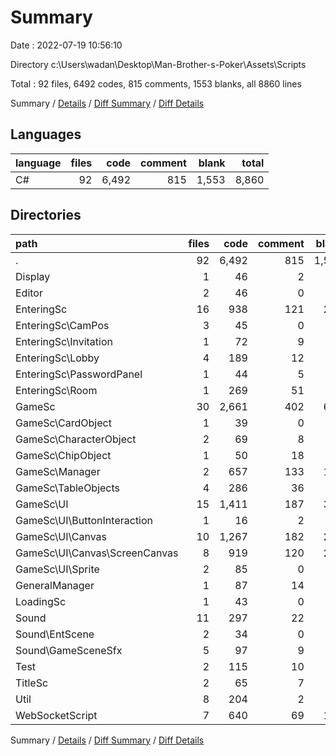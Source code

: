 # Summary

Date : 2022-07-19 10:56:10

Directory c:\\Users\\wadan\\Desktop\\Man-Brother-s-Poker\\Assets\\Scripts

Total : 92 files,  6492 codes, 815 comments, 1553 blanks, all 8860 lines

Summary / [Details](details.md) / [Diff Summary](diff.md) / [Diff Details](diff-details.md)

## Languages
| language | files | code | comment | blank | total |
| :--- | ---: | ---: | ---: | ---: | ---: |
| C# | 92 | 6,492 | 815 | 1,553 | 8,860 |

## Directories
| path | files | code | comment | blank | total |
| :--- | ---: | ---: | ---: | ---: | ---: |
| . | 92 | 6,492 | 815 | 1,553 | 8,860 |
| Display | 1 | 46 | 2 | 9 | 57 |
| Editor | 2 | 46 | 0 | 13 | 59 |
| EnteringSc | 16 | 938 | 121 | 256 | 1,315 |
| EnteringSc\\CamPos | 3 | 45 | 0 | 12 | 57 |
| EnteringSc\\Invitation | 1 | 72 | 9 | 21 | 102 |
| EnteringSc\\Lobby | 4 | 189 | 12 | 43 | 244 |
| EnteringSc\\PasswordPanel | 1 | 44 | 5 | 13 | 62 |
| EnteringSc\\Room | 1 | 269 | 51 | 72 | 392 |
| GameSc | 30 | 2,661 | 402 | 620 | 3,683 |
| GameSc\\CardObject | 1 | 39 | 0 | 7 | 46 |
| GameSc\\CharacterObject | 2 | 69 | 8 | 17 | 94 |
| GameSc\\ChipObject | 1 | 50 | 18 | 15 | 83 |
| GameSc\\Manager | 2 | 657 | 133 | 159 | 949 |
| GameSc\\TableObjects | 4 | 286 | 36 | 55 | 377 |
| GameSc\\UI | 15 | 1,411 | 187 | 330 | 1,928 |
| GameSc\\UI\\ButtonInteraction | 1 | 16 | 2 | 5 | 23 |
| GameSc\\UI\\Canvas | 10 | 1,267 | 182 | 299 | 1,748 |
| GameSc\\UI\\Canvas\\ScreenCanvas | 8 | 919 | 120 | 219 | 1,258 |
| GameSc\\UI\\Sprite | 2 | 85 | 0 | 15 | 100 |
| GeneralManager | 1 | 87 | 14 | 28 | 129 |
| LoadingSc | 1 | 43 | 0 | 12 | 55 |
| Sound | 11 | 297 | 22 | 70 | 389 |
| Sound\\EntScene | 2 | 34 | 0 | 7 | 41 |
| Sound\\GameSceneSfx | 5 | 97 | 9 | 23 | 129 |
| Test | 2 | 115 | 10 | 37 | 162 |
| TitleSc | 2 | 65 | 7 | 21 | 93 |
| Util | 8 | 204 | 2 | 54 | 260 |
| WebSocketScript | 7 | 640 | 69 | 148 | 857 |

Summary / [Details](details.md) / [Diff Summary](diff.md) / [Diff Details](diff-details.md)